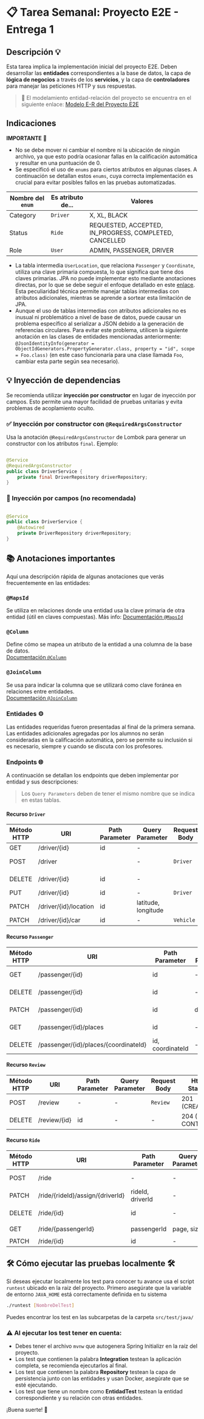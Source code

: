 # 📋 Tarea Semanal: Proyecto E2E - Entrega 1

## Descripción 💡

Esta tarea implica la implementación inicial del proyecto E2E. Deben desarrollar las **entidades** correspondientes a la
base de datos, la capa de **lógica de negocios** a través de los **servicios**, y la capa de **controladores** para
manejar las peticiones HTTP y sus respuestas.

> 📄 El modelamiento entidad-relación del proyecto se encuentra en el siguiente enlace:
> [Modelo E-R del Proyecto E2E](https://docs.google.com/document/d/1E9Go41IqIFuJCAHrUg3JQfKZiDV5f97oWwVkbD-o43Y/edit?usp=sharing)

## Indicaciones

**IMPORTANTE** 🚨

- No se debe mover ni cambiar el nombre ni la ubicación de ningún archivo, ya que esto podría ocasionar fallas en la
  calificación automática y resultar en una puntuación de 0.
- Se especificó el uso de `enums` para ciertos atributos en algunas clases. A continuación se detallan estos `enums`,
  cuya correcta implementación es crucial para evitar posibles fallos en las pruebas automatizadas.

| Nombre del `enum` | Es atributo de... | Valores                                                |
|-------------------|-------------------|--------------------------------------------------------|
| Category          | `Driver`          | X, XL, BLACK                                           |
| Status            | `Ride`            | REQUESTED, ACCEPTED, IN_PROGRESS, COMPLETED, CANCELLED |
| Role              | `User`            | ADMIN, PASSENGER, DRIVER                               |

- La tabla intermedia `UserLocation`, que relaciona `Passenger` y `Coordinate`, utiliza una clave primaria compuesta, lo
  que significa que tiene dos claves primarias. JPA no puede implementar esto mediante anotaciones directas, por lo que
  se debe seguir el enfoque detallado en
  este [enlace](https://www.codejava.net/frameworks/spring/spring-data-jpa-composite-primary-key-examples). Esta
  peculiaridad técnica permite manejar tablas intermedias con atributos adicionales, mientras se aprende a sortear esta
  limitación de JPA.
- Aunque el uso de tablas intermedias con atributos adicionales no es inusual ni problemático a nivel de base de datos,
  puede causar un problema específico al serializar a JSON debido a la generación de referencias circulares. Para evitar
  este problema, utilicen la siguiente anotación en las clases de entidades mencionadas anteriormente:
  `@JsonIdentityInfo(generator = ObjectIdGenerators.PropertyGenerator.class, property = "id", scope = Foo.class)` (en
  este caso funcionaría para una clase llamada `Foo`, cambiar esta parte según sea necesario).

## 💡 Inyección de dependencias

Se recomienda utilizar **inyección por constructor** en lugar de inyección por campos.
Esto permite una mayor facilidad
de pruebas unitarias y evita problemas de acoplamiento oculto.

### ✅ Inyección por constructor con `@RequiredArgsConstructor`

Usa la anotación `@RequiredArgsConstructor` de Lombok para generar un constructor con los atributos `final`. Ejemplo:

```java

@Service
@RequiredArgsConstructor
public class DriverService {
    private final DriverRepository driverRepository;
}
```

### 🚫 Inyección por campos (no recomendada)

```java

@Service
public class DriverService {
    @Autowired
    private DriverRepository driverRepository;
}
```

## 📚 Anotaciones importantes

Aquí una descripción rápida de algunas anotaciones que verás frecuentemente en las entidades:

### `@MapsId`

Se utiliza en relaciones donde una entidad usa la clave primaria de otra entidad (útil en claves compuestas). Más info:
[Documentación `@MapsId`](https://www.baeldung.com/jpa-composite-primary-keys#using-mapid)

### `@Column`

Define cómo se mapea un atributo de la entidad a una columna de la base de datos.  
[Documentación `@Column`](https://www.geeksforgeeks.org/spring-data-jpa-column-annotation/)

### `@JoinColumn`

Se usa para indicar la columna que se utilizará como clave foránea en relaciones entre entidades.  
[Documentación `@JoinColumn`](https://www.baeldung.com/jpa-join-column)

### Entidades ⚙️

Las entidades requeridas fueron presentadas al final de la primera semana. Las entidades adicionales agregadas por los
alumnos no serán consideradas en la calificación automática, pero se permite su inclusión si es necesario, siempre y
cuando se discuta con los profesores.

### Endpoints 🌐

A continuación se detallan los endpoints que deben implementar por entidad y sus descripciones:

> Los `Query Parameters` deben de tener el mismo nombre que se indica en estas tablas.

#### Recurso `Driver`

| Método HTTP | URI                   | Path Parameter | Query Parameter     | Request Body | Http Status      | Response Body |
|-------------|-----------------------|----------------|---------------------|--------------|------------------|---------------|
| GET         | /driver/{id}          | id             | -                   |              | 200 (OK)         | `Driver`      |
| POST        | /driver               |                | -                   | `Driver`     | 201 (Created)    | `Driver`      |
| DELETE      | /driver/{id}          | id             | -                   |              | 204 (No Content) |               |
| PUT         | /driver/{id}          | id             | -                   | `Driver`     | 200 (OK)         | `Driver`      |
| PATCH       | /driver/{id}/location | id             | latitude, longitude |              | 200 (OK)         | `Driver`      |
| PATCH       | /driver/{id}/car      | id             | -                   | `Vehicle`    | 200 (OK)         | `Driver`      |

#### Recurso `Passenger`

| Método HTTP | URI                                   | Path Parameter   | Query Parameter | Request Body | Http Status      | Response Body        |
|-------------|---------------------------------------|------------------|-----------------|--------------|------------------|----------------------|
| GET         | /passenger/{id}                       | id               | -               |              | 200 (OK)         | `Passenger`          |
| DELETE      | /passenger/{id}                       | id               | -               |              | 204 (No Content) |                      |
| PATCH       | /passenger/{id}                       | id               | description     | `Coordinate` | 200 (OK)         | `Passenger`          |
| GET         | /passenger/{id}/places                | id               | -               |              | 200 (OK)         | `List\<Coordinate\>` |
| DELETE      | /passenger/{id}/places/{coordinateId} | id, coordinateId | -               |              | 204 (No Content) |                      |

#### Recurso `Review`

| Método HTTP | URI          | Path Parameter | Query Parameter | Request Body | Http Status      | Response Body |
|-------------|--------------|----------------|-----------------|--------------|------------------|---------------|
| POST        | /review      | -              | -               | `Review`     | 201 (CREATED)    | `Review`      |
| DELETE      | /review/{id} | id             | -               | -            | 204 (NO CONTENT) |

#### Recurso `Ride`

| Método HTTP | URI                              | Path Parameter   | Query Parameter | Request Body | Http Status      | Response Body  |
|-------------|----------------------------------|------------------|-----------------|--------------|------------------|----------------|
| POST        | /ride                            | -                | -               | `Ride`       | 204 (CREATED)    | `Ride`         |
| PATCH       | /ride/{rideId}/assign/{driverId} | rideId, driverId | -               |              | 200 (OK)         | `Ride`         |
| DELETE      | /ride/{id}                       | id               | -               | -            | 204 (No Content) |                |
| GET         | /ride/{passengerId}              | passengerId      | page, size      | -            | 200 (OK)         | `Page\<Ride\>` |
| PATCH       | /ride/{id}                       | id               | -               |              | 200 (OK)         | `Ride`         |

## 🛠️ Cómo ejecutar las pruebas localmente 🛠️

Si deseas ejecutar localmente los test para conocer tu avance usa el script ``runtest`` ubicado en la raiz del proyecto.
Primero asegúrate que la variable de entorno `JAVA_HOME` está correctamente definida en tu sistema

```bash
./runtest [NombreDelTest]
```

Puedes encontrar los test en las subcarpetas de la carpeta `src/test/java/`

### ⚠️ Al ejecutar los test tener en cuenta:

- Debes tener el archivo `mvnw` que autogenera Spring Initializr en la raíz del proyecto.
- Los test que contienen la palabra **Integration** testean la aplicación completa, se recomienda ejecutarlos al final.
- Los test que contienen la palabra  **Repository** testean la capa de persistencia junto con las entidades y usan
  Docker, asegúrate que se esté ejecutando.
- Los test que tiene un nombre como  **EntidadTest** testean la entidad correspondiente y su relación con otras
  entidades.

¡Buena suerte! 🚀
